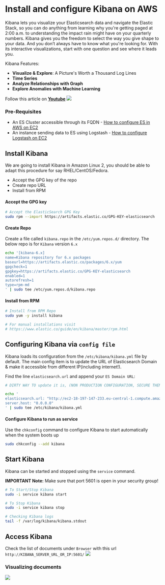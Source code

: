 # Install and configure Kibana on AWS
Kibana lets you visualize your Elasticsearch data and navigate the Elastic Stack, so you can do anything from learning why you're getting paged at 2:00 a.m. to understanding the impact rain might have on your quarterly numbers. Kibana gives you the freedom to select the way you give shape to your data. And you don’t always have to know what you're looking for. With its interactive visualizations, start with one question and see where it leads you.

Kibana Features:
 - **Visualize & Explore**: A Picture's Worth a Thousand Log Lines
 - **Time Series**
 - **Analyze Relationships with Graph**
 - **Explore Anomalies with Machine Learning**


Follow this article on **[Youtube](https://www.youtube.com/channel/UC_evcfxhjjui5hChhLE08tQ/playlists)**
![](https://raw.githubusercontent.com/miztiik/elk-stack/master/images/Kibana-Dashboards.gif)

### Pre-Requisites
 - An ES Cluster accessible through its FQDN - [How to configure ES in AWS on EC2](https://github.com/miztiik/elk-stack/tree/master/ElasticSearch)
 - An instance sending data to ES using Logstash - [How to configure Logstash on EC2](https://github.com/miztiik/elk-stack/tree/master/Logstash)

## Install Kibana
We are going to install Kibana in Amazon Linux 2, you should be able to adapt this procedure for say RHEL/CentOS/Fedora.
- Accept the GPG key of the repo
- Create repo URL
- Install from RPM

#### Accept the GPG key
```sh
# Accept the ElasticSearch GPG Key
sudo rpm --import https://artifacts.elastic.co/GPG-KEY-elasticsearch
```

#### Create Repo
Create a file called `kibana.repo` in the `/etc/yum.repos.d/` directory. The below repo is for `Kibana` version `6.x`
```sh
echo '[kibana-6.x]
name=Kibana repository for 6.x packages
baseurl=https://artifacts.elastic.co/packages/6.x/yum
gpgcheck=1
gpgkey=https://artifacts.elastic.co/GPG-KEY-elasticsearch
enabled=1
autorefresh=1
type=rpm-md
' | sudo tee /etc/yum.repos.d/kibana.repo
```

#### Install from RPM
```sh
# Install from RPM Repo
sudo yum -y install kibana

# For manual installations visit
# https://www.elastic.co/guide/en/kibana/master/rpm.html
```

## Configuring Kibana via `config file`
Kibana loads its configuration from the `/etc/kibana/kibana.yml` file by default. The main config item is to update the URL of Elasticsearch Domain & make it accessible from different IP(including internet!).

Find the line `elasticsearch.url` and append your `ES Domain URL`:
```sh
# DIRTY WAY TO update it is, (NON PRODUCTION CONFIGURATION, SECURE THEM REALLY!!!)

echo '
elasticsearch.url: "http://ec2-18-197-147-233.eu-central-1.compute.amazonaws.com:9200/" 
server.host: "0.0.0.0"
' | sudo tee /etc/kibana/kibana.yml
```

#### Configure Kibana to run as service
Use the `chkconfig` command to configure Kibana to start automatically when the system boots up
```sh
sudo chkconfig --add kibana
```
## Start Kibana
Kibana can be started and stopped using the `service` command.

**IMPORTANT Note:** Make sure that port 5601 is open in your security group!
```sh
# To Start/Stop Kibana 
sudo -i service kibana start

# To Stop Kibana 
sudo -i service kibana stop

# Checking Kibana logs
tail -f /var/log/kibana/kibana.stdout
```



## Access Kibana
Check the list of documents under `Browser` with this url `http://KIBANA_SERVER_URL_OR_IP:5601/`
![](https://raw.githubusercontent.com/miztiik/elk-stack/master/images/Kibana-Dashboards-00.png)

### Visualizing documents
![](https://raw.githubusercontent.com/miztiik/elk-stack/master/images/Kibana-Dashboards-01.png)